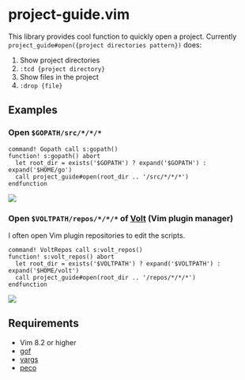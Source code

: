 # project-guide.vim

This library provides cool function to quickly open a project.
Currently `project_guide#open({project directories pattern})` does:

1. Show project directories
2. `:tcd {project directory}`
3. Show files in the project
4. `:drop {file}`

## Examples

### Open `$GOPATH/src/*/*/*`

```vim
command! Gopath call s:gopath()
function! s:gopath() abort
  let root_dir = exists('$GOPATH') ? expand('$GOPATH') : expand('$HOME/go')
  call project_guide#open(root_dir .. '/src/*/*/*')
endfunction
```

![](https://i.imgur.com/YJ4qWsT.gif)

### Open `$VOLTPATH/repos/*/*/*` of [Volt](https://github.com/vim-volt/volt) (Vim plugin manager)

I often open Vim plugin repositories to edit the scripts.

```vim
command! VoltRepos call s:volt_repos()
function! s:volt_repos() abort
  let root_dir = exists('$VOLTPATH') ? expand('$VOLTPATH') : expand('$HOME/volt')
  call project_guide#open(root_dir .. '/repos/*/*/*')
endfunction
```

![](https://i.imgur.com/7Ish7j6.gif)

## Requirements

* Vim 8.2 or higher
* [gof](https://github.com/mattn/gof)
* [vargs](https://github.com/tyru/vargs)
* [peco](https://github.com/peco/peco)
